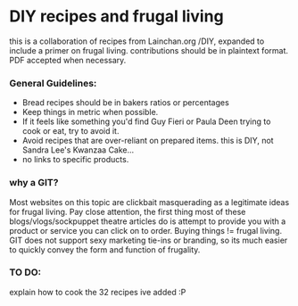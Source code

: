 # DIY recipes and frugal living

this is a collaboration of recipes from Lainchan.org /DIY, expanded to include a primer on frugal living.  contributions should be in plaintext format.
PDF accepted when necessary.

### General Guidelines:
- Bread recipes should be in bakers ratios or percentages
- Keep things in metric when possible.
- If it feels like something you'd find Guy Fieri or Paula Deen trying to cook or eat, try to avoid it.
- Avoid recipes that are over-reliant on prepared items.  this is DIY, not Sandra Lee's Kwanzaa Cake...
- no links to specific products.

### why a GIT?
Most websites on this topic are clickbait masquerading as a legitimate ideas for frugal living.
Pay close attention, the first thing most of these blogs/vlogs/sockpuppet theatre articles do is attempt to provide you with a product or service
you can click on to order.  Buying things != frugal living.
GIT does not support sexy marketing tie-ins or branding, so its much easier to quickly convey the form and function of frugality.

### TO DO:
explain how to cook the 32 recipes ive added :P
